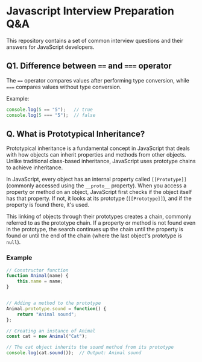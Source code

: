 # Javascript Interview Preparation Q&A

This repository contains a set of common interview questions and their answers for JavaScript developers.

## Q1. Difference between `==` and `===` operator

The `==` operator compares values after performing type conversion, while `===` compares values without type conversion.

Example:
```javascript
console.log(5 == "5");   // true
console.log(5 === "5");  // false
```

## Q. What is Prototypical Inheritance?

Prototypical inheritance is a fundamental concept in JavaScript that deals with how objects can inherit properties and methods from other objects. Unlike traditional class-based inheritance, JavaScript uses prototype chains to achieve inheritance.

In JavaScript, every object has an internal property called `[[Prototype]]` (commonly accessed using the `__proto__` property). When you access a property or method on an object, JavaScript first checks if the object itself has that property. If not, it looks at its prototype (`[[Prototype]]`), and if the property is found there, it's used.

This linking of objects through their prototypes creates a chain, commonly referred to as the prototype chain. If a property or method is not found even in the prototype, the search continues up the chain until the property is found or until the end of the chain (where the last object's prototype is `null`).

### Example

```javascript
// Constructor function
function Animal(name) {
    this.name = name;
}


// Adding a method to the prototype
Animal.prototype.sound = function() {
    return "Animal sound";
};

// Creating an instance of Animal
const cat = new Animal("Cat");

// The cat object inherits the sound method from its prototype
console.log(cat.sound());  // Output: Animal sound
```
